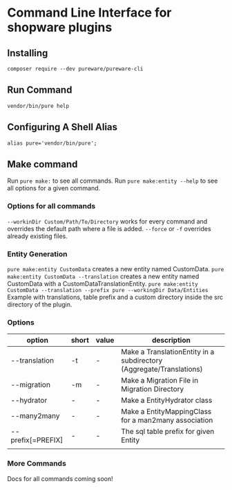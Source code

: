 # Command Line Interface for shopware plugins


## Installing
```
composer require --dev pureware/pureware-cli
```

## Run Command
```
vendor/bin/pure help
```

## Configuring A Shell Alias
```
alias pure='vendor/bin/pure';
```

## Make command
Run `pure make:` to see all commands.
Run `pure make:entity --help` to see all options for a given command.

### Options for all commands
`--workinDir Custom/Path/To/Directory` works for every command and overrides the default path where a file is added.
`--force` or `-f` overrides already existing files.

### Entity Generation
`pure make:entity CustomData` creates a new entity named CustomData.
`pure make:entity CustomData --translation` creates a new entity named CustomData with a CustomDataTranslationEntity.
`pure make:entity CustomData --translation --prefix pure --workingDir Data/Entities` Example with translations, table prefix and a custom directory inside the src directory of the plugin.
### Options
| option            | short | value | description                                                         |
|-------------------|-------|-------|---------------------------------------------------------------------|
| --translation     | -t    | -     | Make a TranslationEntity in a subdirectory (Aggregate/Translations) |
| --migration       | -m    | -     | Make a Migration File in Migration Directory                        |
| --hydrator        | -     | -     | Make a EntityHydrator class                                         |
| --many2many       | -     | -     | Make a EntityMappingClass for a man2many association                |
| --prefix[=PREFIX] | -     | -     | The sql table prefix for given Entity                               |
|                   |       |       |                                                                     |

### More Commands
Docs for all commands coming soon!


